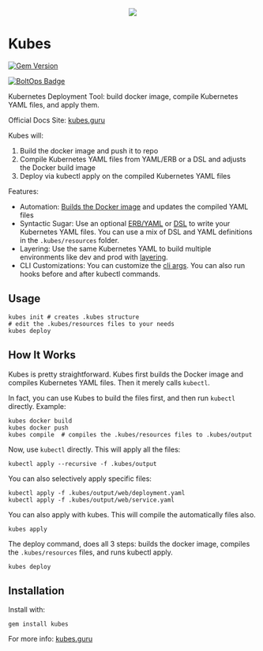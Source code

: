 <div align="center">
  <a href="https://kubes.guru"><img src="https://img.boltops.com/boltops/logos/kubes-black-v1.png" /></a>
</div>

# Kubes

[![Gem Version](https://badge.fury.io/rb/kubes.png)](http://badge.fury.io/rb/kubes)

[![BoltOps Badge](https://img.boltops.com/boltops/badges/boltops-badge.png)](https://www.boltops.com)

Kubernetes Deployment Tool: build docker image, compile Kubernetes YAML files, and apply them.

Official Docs Site: [kubes.guru](https://kubes.guru)

Kubes will:

1. Build the docker image and push it to repo
2. Compile Kubernetes YAML files from YAML/ERB or a DSL and adjusts the Docker build image
3. Deploy via kubectl apply on the compiled Kubernetes YAML files

Features:

* Automation: [Builds the Docker image](docs/docker.md) and updates the compiled YAML files
* Syntactic Sugar: Use an optional [ERB/YAML](docs/yaml.md) or [DSL](docs/dsl.md) to write your Kubernetes YAML files. You can use a mix of DSL and YAML definitions in the `.kubes/resources` folder.
* Layering: Use the same Kubernetes YAML to build multiple environments like dev and prod with [layering](docs/layering.md).
* CLI Customizations: You can customize the [cli args](docs/kubectl.md). You can also run hooks before and after kubectl commands.

## Usage

    kubes init # creates .kubes structure
    # edit the .kubes/resources files to your needs
    kubes deploy

## How It Works

Kubes is pretty straightforward. Kubes first builds the Docker image and compiles Kubernetes YAML files. Then it merely calls `kubectl`.

In fact, you can use Kubes to build the files first, and then run `kubectl` directly. Example:

    kubes docker build
    kubes docker push
    kubes compile  # compiles the .kubes/resources files to .kubes/output

Now, use `kubectl` directly. This will apply all the files:

    kubectl apply --recursive -f .kubes/output

You can also selectively apply specific files:

    kubectl apply -f .kubes/output/web/deployment.yaml
    kubectl apply -f .kubes/output/web/service.yaml

You can also apply with kubes. This will compile the automatically files also.

    kubes apply

The deploy command, does all 3 steps: builds the docker image, compiles the `.kubes/resources` files, and runs kubectl apply.

    kubes deploy

## Installation

Install with:

    gem install kubes

For more info: [kubes.guru](https://kubes.guru)
